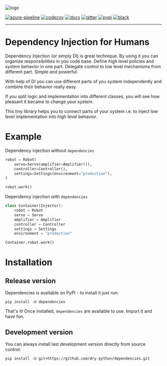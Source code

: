 ![logo](https://raw.githubusercontent.com/dry-python/brand/master/logo/dependencies.png)

[![azure-pipeline](https://dev.azure.com/dry-python/dependencies/_apis/build/status/dry-python.dependencies?branchName=master)](https://dev.azure.com/dry-python/dependencies/_build/latest?definitionId=2&branchName=master)
[![codecov](https://codecov.io/gh/dry-python/dependencies/branch/master/graph/badge.svg)](https://codecov.io/gh/dry-python/dependencies)
[![docs](https://readthedocs.org/projects/dependencies/badge/?version=latest)](http://dependencies.readthedocs.io/en/latest/?badge=latest)
[![gitter](https://badges.gitter.im/dry-python/dependencies.svg)](https://gitter.im/dry-python/dependencies)
[![pypi](https://img.shields.io/pypi/v/dependencies.svg)](https://pypi.python.org/pypi/dependencies/)
[![black](https://img.shields.io/badge/code%20style-black-000000.svg)](https://github.com/ambv/black)

-----

# Dependency Injection for Humans

Dependency Injection (or simply DI) is great technique. By using it you
can organize responsibilities in you code base. Define high level
policies and system behavior in one part. Delegate control to low level
mechanisms from different part. Simple and powerful.

With help of DI you can use different parts of you system independently
and combine their behavior really easy.

If you split logic and implementation into different classes, you will
see how pleasant it became to change your system.

This tiny library helps you to connect parts of your system i.e. to
inject low level implementation into high level behavior.

# Example

Dependency injection without `dependencies`

```python
robot = Robot(
    servo=Servo(amplifier=Amplifier()),
    controller=Controller(),
    settings=Settings(environment="production"),
)

robot.work()
```

Dependency injection with `dependencies`

```python
class Container(Injector):
    robot = Robot
    servo = Servo
    amplifier = Amplifier
    controller = Controller
    settings = Settings
    environment = "production"

Container.robot.work()
```

# Installation

## Release version

Dependencies is available on PyPI - to install it just run:

    pip install -U dependencies

That's it! Once installed, `dependencies` are available to use. Import
it and have fun.

## Development version

You can always install last development version directly from source
control:

    pip install -U git+https://github.com/dry-python/dependencies.git
